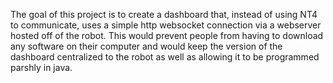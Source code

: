 The goal of this project is to create a dashboard that, instead of using NT4 to communicate, uses a simple http websocket connection via a webserver hosted off of the robot. This would prevent people from having to download any software on their computer and would keep the version of the dashboard centralized to the robot as well as allowing it to be programmed parshly in java.

